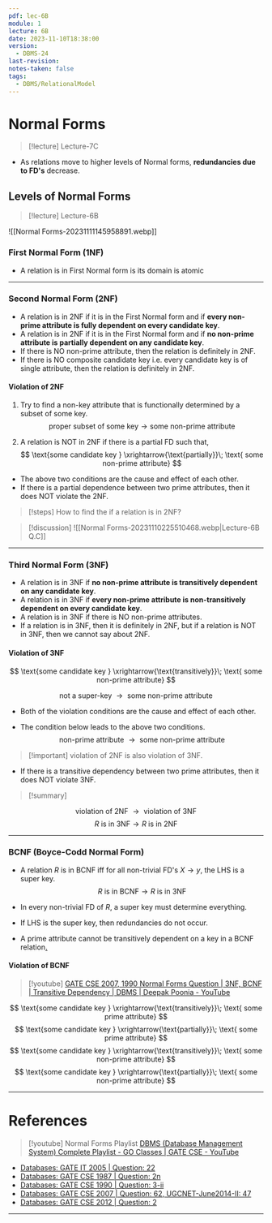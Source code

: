 ```yaml
---
pdf: lec-6B
module: 1
lecture: 6B
date: 2023-11-10T18:38:00
version:
  - DBMS-24
last-revision: 
notes-taken: false
tags:
  - DBMS/RelationalModel
---
```

# Normal Forms

> [!lecture] Lecture-7C

- As relations move to higher levels of Normal forms, **redundancies due to FD's** decrease.

## Levels of Normal Forms
> [!lecture] Lecture-6B

![[Normal Forms-20231111145958891.webp]]
### First Normal Form (1NF)
- A relation is in First Normal form is its domain is atomic 

----
### Second Normal Form (2NF)
- A relation is in 2NF if it is in the First Normal form and if **every non-prime attribute is fully dependent on every candidate key**.
- A relation is in 2NF if it is in the First Normal form and if **no non-prime attribute is partially dependent on any candidate key**.
- If there is NO non-prime attribute, then the relation is definitely in 2NF.
- If there is NO composite candidate key i.e. every candidate key is of single attribute, then the relation is definitely in 2NF.

#### Violation of 2NF
1. Try to find a non-key attribute that is functionally determined by a subset of some key.
$$
\text{proper subset of some key} \rightarrow \text{some non-prime attribute}
$$

2. A relation is NOT in 2NF if there is a partial FD such that,
$$
\text{some candidate key } \xrightarrow{\text{partially}}\; \text{ some non-prime attribute} 
$$
- The above two conditions are the cause and effect of each other.
- If there is a partial dependence between two prime attributes, then it does NOT violate the 2NF.

> [!steps]
> How to find the if a relation is in 2NF? 

> [!discussion] 
> ![[Normal Forms-20231110225510468.webp|Lecture-6B Q.C]]

---
### Third Normal Form (3NF)
- A relation is in 3NF if **no non-prime attribute is transitively dependent on any candidate key**.
- A relation is in 3NF if **every non-prime attribute is non-transitively dependent on every candidate key**.
- A relation is in 3NF if there is NO non-prime attributes.
- If a relation is in 3NF, then it is definitely in 2NF, but if a relation is NOT in 3NF, then we cannot say about 2NF.

#### Violation of 3NF

$$
\text{some candidate key } \xrightarrow{\text{transitively}}\; \text{ some non-prime attribute} 
$$

$$
\text{not a super-key } \rightarrow \text{ some non-prime attribute}
$$

- Both of the violation conditions are the cause and effect of each other.

- The condition below leads to the above two conditions.
$$
\text{non-prime attribute } \rightarrow \text{ some non-prime attribute}
$$

> [!important] violation of 2NF is also violation of 3NF.

- If there is a transitive dependency between two prime attributes, then it does NOT violate 3NF.

> [!summary] 

$$
\text{violation of 2NF } \rightarrow \text{ violation of 3NF}
$$
$$
R\text{ is in 3NF} \rightarrow R \text{ is in 2NF}
$$

---
### BCNF (Boyce-Codd Normal Form)
- A relation $R$ is in BCNF iff for all non-trivial FD's $X \rightarrow y$, the LHS is a super key.
$$
R\text{ is in BCNF} \rightarrow R \text{ is in 3NF}
$$
- In every non-trivial FD of $R$, a super key must determine everything.
- If LHS is the super key, then redundancies do not occur.

- A prime attribute cannot be transitively dependent on a key in a BCNF relation[.](https://www.youtube.com/watch?v=xqIm-Y3oVDk) 

#### Violation of BCNF

> [!youtube] [GATE CSE 2007, 1990 Normal Forms Question | 3NF, BCNF | Transitive Dependency | DBMS | Deepak Poonia - YouTube](https://www.youtube.com/watch?v=xqIm-Y3oVDk)

$$
\text{some candidate key } \xrightarrow{\text{transitively}}\; \text{ some prime attribute} 
$$
$$
\text{some candidate key } \xrightarrow{\text{partially}}\; \text{ some prime attribute} 
$$
$$
\text{some candidate key } \xrightarrow{\text{transitively}}\; \text{ some non-prime attribute} 
$$
$$
\text{some candidate key } \xrightarrow{\text{partially}}\; \text{ some non-prime attribute} 
$$

---

# References
> [!youtube] Normal Forms Playlist
> [DBMS (Database Management System) Complete Playlist - GO Classes | GATE CSE - YouTube](https://www.youtube.com/playlist?list=PLIPZ2_p3RNHhUXFx03wy3uFeCXRw6qlm8)

- [Databases: GATE IT 2005 | Question: 22](https://gateoverflow.in/3767/gate-it-2005-question-22)
- [Databases: GATE CSE 1987 | Question: 2n](https://gateoverflow.in/80609/gate-cse-1987-question-2n)
- [Databases: GATE CSE 1990 | Question: 3-ii](https://gateoverflow.in/84054/gate-cse-1990-question-3-ii)
- [Databases: GATE CSE 2007 | Question: 62, UGCNET-June2014-II: 47](https://gateoverflow.in/1260/gate-cse-2007-question-62-ugcnet-june2014-ii-47)
- [Databases: GATE CSE 2012 | Question: 2](https://gateoverflow.in/34/gate-cse-2012-question-2)

---